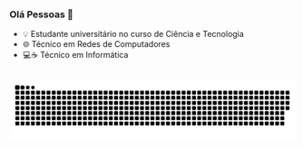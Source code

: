 ### Olá Pessoas 🤙

- 💡 Estudante universitário no curso de Ciência e Tecnologia
- 🌐 Técnico em Redes de Computadores
- 💻☕️ Técnico em Informática
##
![Snake animation](https://github.com/MarcilioMozart/MarcilioMozart/blob/output/github-contribution-grid-snake.svg)
